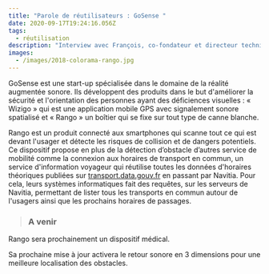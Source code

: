 ```yaml
---
title: "Parole de réutilisateurs : GoSense "
date: 2020-09-17T19:24:16.056Z
tags:
  - réutilisation
description: "Interview avec François, co-fondateur et directeur technique chez GoSense. "
images:
  - /images/2018-colorama-rango.jpg
---
```

<!--StartFragment-->

GoSense est une start-up spécialisée dans le domaine de la réalité augmentée sonore. Ils développent des produits dans le but d'améliorer la sécurité et l'orientation des personnes ayant des déficiences visuelles : « Wizigo » qui est une application mobile GPS avec signalement sonore spatialisé et « Rango » un boîtier qui se fixe sur tout type de canne blanche.

<!--EndFragment-->

<!--StartFragment-->

Rango est un produit connecté aux smartphones qui scanne tout ce qui est devant l'usager et détecte les risques de collision et de dangers potentiels. Ce dispositif propose en plus de la détection d’obstacle d’autres service de mobilité comme la connexion aux horaires de transport en commun, un service d'information voyageur qui réutilise toutes les données d'horaires théoriques publiées sur [transport.data.gouv.fr](http://transport.data.gouv.fr/) en passant par Navitia. Pour cela, leurs systèmes informatiques fait des requêtes, sur les serveurs de Navitia, permettant de lister tous les transports en commun autour de l'usagers ainsi que les prochains horaires de passages.

<!--EndFragment-->

<!--EndFragment-->

<!--EndFragment-->

> ### **A venir**

<!--StartFragment-->

Rango sera prochainement un dispositif médical. 

Sa prochaine mise à jour activera le retour sonore en 3 dimensions pour une meilleure localisation des obstacles. 

<!--EndFragment-->